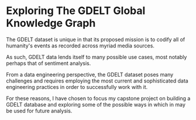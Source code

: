 # Exploring The GDELT Global Knowledge Graph

The GDELT dataset is unique in that its proposed mission is to codify all of humanity's events as recorded across myriad media sources.

As such, GDELT data lends itself to many possible use cases, most notably perhaps that of sentiment analysis.

From a data engineering perspective, the GDELT dataset poses many challenges and requires employing the most current and sophisticated data engineering practices in order to successfully work with it.

For these reasons, I have chosen to focus my capstone project on building a GDELT database and exploring some of the possible ways in which in may be used for future analysis.

